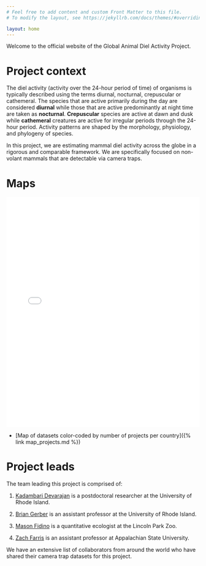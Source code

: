 ```yaml
---
# Feel free to add content and custom Front Matter to this file.
# To modify the layout, see https://jekyllrb.com/docs/themes/#overriding-theme-defaults

layout: home
---
```

Welcome to the official website of the Global Animal Diel Activity Project. 

# Project context

The diel activity (activity over the 24-hour period of time) of organisms is typically described using the terms diurnal, nocturnal, crepuscular or cathemeral. The species that are active primarily during the day are considered **diurnal** while those that are active predominantly at night time are taken as **nocturnal**. **Crepuscular** species are active at dawn and dusk while **cathemeral** creatures are active for irregular periods through the 24-hour period. Activity patterns are shaped by the morphology, physiology, and phylogeny of species.

In this project, we are estimating mammal diel activity across the globe in a rigorous and comparable framework. We are specifically focused on non-volant mammals that are detectable via camera traps. 

# Maps

<iframe src="/docs/_includes/website_map_projects.html" height="600px" width="100%" style="border:none;"></iframe>

* [Map of datasets color-coded by number of projects per country]({% link map_projects.md %})



# Project leads
The team leading this project is comprised of:

1) [Kadambari Devarajan](http://kadambarid.in/) is a postdoctoral researcher at the University of Rhode Island. 

2) [Brian Gerber](https://web.uri.edu/gerberslab/) is an assistant professor at the University of Rhode Island. 

3) [Mason Fidino](https://masonfidino.com/) is a quantitative ecologist at the Lincoln Park Zoo. 

4) [Zach Farris](https://farriszj.wixsite.com/mysite) is an assistant professor at Appalachian State University.

We have an extensive list of collaborators from around the world who have shared their camera trap datasets for this project. 
